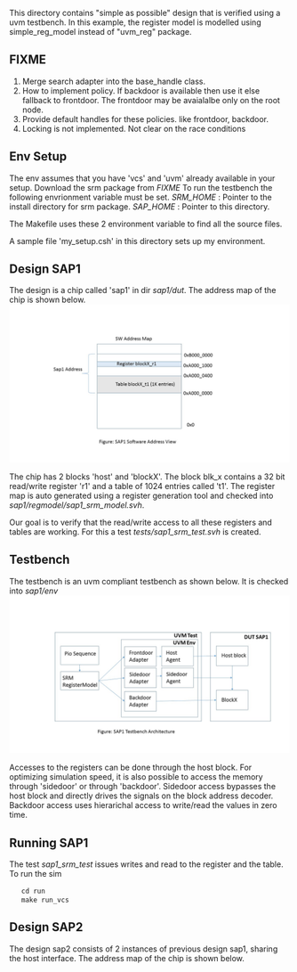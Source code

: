 This directory contains "simple as possible" design that is verified using a uvm testbench.
In this example, the register model is modelled using simple_reg_model instead of "uvm_reg" package.

## FIXME
1. Merge search adapter into the base_handle class.  
2. How to implement policy. If backdoor is available then use it else fallback to frontdoor. The
frontdoor may be avaialalbe only on the root node.  
3. Provide default handles for these policies. like frontdoor, backdoor.  
4. Locking is not implemented. Not clear on the race conditions 

## Env Setup
The env assumes that you have 'vcs' and 'uvm' already available in your setup.
Download the srm package from *FIXME*
To run the testbench the following envrionment variable must be set.
*SRM_HOME* : Pointer to the install directory for srm package.
*SAP_HOME* : Pointer to this directory.

The Makefile uses these 2 environment variable to find all the source files.

A sample file 'my_setup.csh' in this directory sets up my environment.

## Design SAP1
The design is a chip called 'sap1' in dir *sap1/dut*. The address map of the chip is shown below.
![AddressMap](docs/sap1_addr_map.jpg)

The chip has 2 blocks 'host' and 'blockX'. The block blk_x contains a 32 bit read/write
register 'r1' and a table of 1024 entries called 't1'. The register map is auto generated using
a register generation tool and checked into *sap1/regmodel/sap1_srm_model.svh*.

Our goal is to verify that the read/write access to all these registers and tables are working.
For this a test *tests/sap1_srm_test.svh* is created.

## Testbench
The testbench is an uvm compliant testbench as shown below. It is checked into *sap1/env*
![Testbench](docs/sap1_tb.jpg)

Accesses to the registers can be done through the host block. For optimizing simulation speed, it is also possible to access the memory
through 'sidedoor' or through 'backdoor'. Sidedoor access bypasses the host block and directly drives the signals on the block address decoder. Backdoor access uses hierarichal access to write/read the values in zero time.

## Running SAP1
The test *sap1_srm_test* issues writes and read to the register and the table. To run the sim

```
   cd run
   make run_vcs
```

## Design SAP2
The design sap2 consists of 2 instances of previous design sap1, sharing the host interface. The address map of the chip is shown below.

